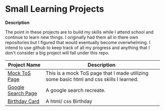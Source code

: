 # Small Learning Projects
**Description**

The point in these projects are to build my skills while I attend school and continue to learn new things. I originally had them all in there own repositories but I figured that would eventually become overwhelming. I intend to use github to keep track of all my progress and anything that I don't consider a big project will fall under this repo.

| Project Name | Description |
| ----------- | ----------- |
| [Mock ToS Page](https://github.com/n4n-0/learning-projects/tree/main/mock-tos) | This is a mock ToS page that I made utilizing some basic html and css skills I learned. |
| [Google Search Page](https://github.com/n4n-0/learning-projects/tree/main/google-search-page) | A google search recreate. |
| [Birthday Card](https://github.com/n4n-0/learning-projects/tree/main/birthday-card) | A html/ css Birthday |
